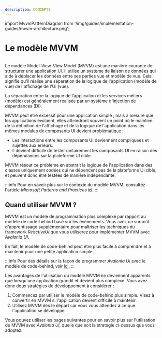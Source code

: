 ```yaml
---
description: CONCEPTS
---
```


import MvvmPatternDiagram from '/img/guides/implementation-guides/mvvm-architecture.png';

# Le modèle MVVM

<img src={MvvmPatternDiagram} alt=""/>

Le modèle Model-View-View Model (MVVM) est une manière courante de structurer une application UI. Il utilise un système de liaison de données qui aide à déplacer les données entre ses parties vue et modèle de vue. Cela signifie qu'il réalise une séparation de la logique de l'application (modèle de vue) de l'affichage de l'UI (vue).

La séparation entre la logique de l'application et les services métiers (modèle) est généralement réalisée par un système d'injection de dépendances (DI).

MVVM peut être excessif pour une application simple ; mais à mesure que les applications évoluent, elles atteindront souvent un point où le maintien de la définition de l'affichage et de la logique de l'application dans les mêmes modules de composants UI devient problématique :

* Les interactions entre les composants UI deviennent compliquées et sujettes aux erreurs.
* Il devient difficile de tester unitairement les composants UI en raison des dépendances sur la plateforme UI cible.

MVVM résout ce problème en abstrait la logique de l'application dans des classes uniquement codées qui ne dépendent pas de la plateforme UI cible, et peuvent donc être testées de manière indépendante.

:::info
Pour en savoir plus sur le contexte du modèle MVVM, consultez l'article _Microsoft Patterns and Practices_ [ici](https://learn.microsoft.com/en-us/previous-versions/msp-n-p/hh848246\(v=pandp.10\)).
:::

## Quand utiliser MVVM ?

MVVM est un modèle de programmation plus complexe par rapport au modèle de code-behind basé sur les événements. Vous avez un surcoût d'apprentissage supplémentaire pour maîtriser les techniques du framework _ReactiveUI_ que vous utiliserez pour implémenter MVVM avec _Avalonia UI_.

En fait, le modèle de code-behind peut être plus facile à comprendre et à maintenir pour une petite application simple.

:::info
Pour des détails sur la façon de programmer _Avalonia UI_ avec le modèle de code-behind, voir [ici](../../basics/user-interface/code-behind).
:::

Les avantages de l'utilisation du modèle MVVM ne deviennent apparents que lorsqu'une application grandit et devient plus complexe. Vous avez donc deux stratégies de développement à considérer :

1. Commencez par utiliser le modèle de code-behind plus simple. Visez à convertir en MVVM si l'application devient difficile à maintenir.
2. Utilisez MVVM dès le départ car vous vous attendez à ce que l'application se développe.

Vous pouvez utiliser les pages suivantes pour en savoir plus sur l'utilisation de MVVM avec _Avalonia UI_, quelle que soit la stratégie ci-dessus que vous adoptez.